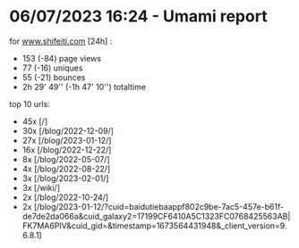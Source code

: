 # 06/07/2023 16:24 - Umami report
for www.shifeiti.com [24h] :

 - 153 (-84) page views
 - 77 (-16) uniques
 - 55 (-21) bounces
 - 2h 29' 49'' (-1h 47' 10'') totaltime


top 10 urls:
 - 45x [/]
 - 30x [/blog/2022-12-09/]
 - 27x [/blog/2023-01-12/]
 - 16x [/blog/2022-12-22/]
 - 8x [/blog/2022-05-07/]
 - 4x [/blog/2022-08-22/]
 - 3x [/blog/2023-02-01/]
 - 3x [/wiki/]
 - 2x [/blog/2022-10-24/]
 - 2x [/blog/2023-01-12/?cuid=baidutiebaappf802c9be-7ac5-457e-b61f-de7de2da066a&cuid_galaxy2=17199CF6410A5C1323FC0768425563AB|FK7MA6PIV&cuid_gid=&timestamp=1673564431948&_client_version=9.6.8.1]


